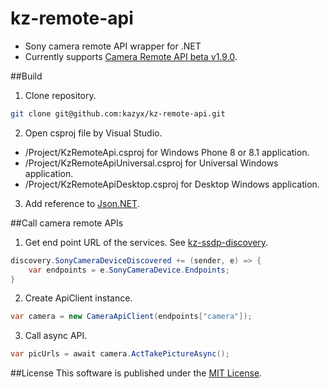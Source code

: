 kz-remote-api
=============
- Sony camera remote API wrapper for .NET
- Currently supports [Camera Remote API beta v1.9.0](https://developer.sony.com/develop/cameras/).

##Build
1. Clone repository.
 ``` bash
 git clone git@github.com:kazyx/kz-remote-api.git
 ```

2. Open csproj file by Visual Studio.
 - /Project/KzRemoteApi.csproj for Windows Phone 8 or 8.1 application.
 - /Project/KzRemoteApiUniversal.csproj for Universal Windows application.
 - /Project/KzRemoteApiDesktop.csproj for Desktop Windows application.

3. Add reference to [Json.NET](https://github.com/JamesNK/Newtonsoft.Json).

##Call camera remote APIs
1. Get end point URL of the services. See [kz-ssdp-discovery](https://github.com/kazyx/kz-ssdp-discovery).
 ``` cs
 discovery.SonyCameraDeviceDiscovered += (sender, e) => {
     var endpoints = e.SonyCameraDevice.Endpoints;
 }
 ```

2. Create ApiClient instance.
 ``` cs
 var camera = new CameraApiClient(endpoints["camera"]);
 ```

3. Call async API.
 ``` cs
 var picUrls = await camera.ActTakePictureAsync();
 ```

##License
This software is published under the [MIT License](http://opensource.org/licenses/mit-license).

